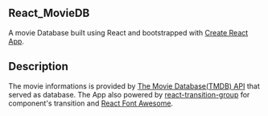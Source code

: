 ## React_MovieDB

A movie Database built using React and bootstrapped with [Create React App](https://github.com/facebook/create-react-app).

## Description
The movie informations is provided by [The Movie Database(TMDB) API](https://www.themoviedb.org/documentation/api) that served as database. The App also powered by [react-transition-group](https://www.npmjs.com/package/react-transition-group) for component's transition and [React Font Awesome](https://www.npmjs.com/package/@fortawesome/react-fontawesome).
